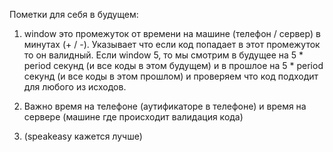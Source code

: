 Пометки для себя в будущем:

1. window это промежуток от времени на машине (телефон / сервер) в минутах (+ / -). Указывает что если код попадает в этот промежуток то он валидный. Если window 5, то мы смотрим в будущее на 5 \* period секунд (и все коды в этом будущем) и в прошлое на 5 \* period секунд (и все коды в этом прошлом) и проверяем что код подходит для любого из исходов.

2. Важно время на телефоне (аутификаторе в телефоне) и время на сервере (машине где происходит валидация кода)

3. (speakeasy кажется лучше)
